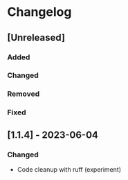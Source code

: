 # Changelog

## [Unreleased]

### Added

### Changed

### Removed

### Fixed

## [1.1.4] - 2023-06-04

### Changed
- Code cleanup with ruff (experiment)
    